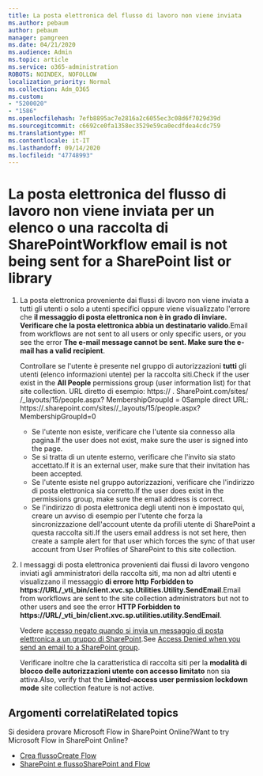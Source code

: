 ```yaml
---
title: La posta elettronica del flusso di lavoro non viene inviata
ms.author: pebaum
author: pebaum
manager: pamgreen
ms.date: 04/21/2020
ms.audience: Admin
ms.topic: article
ms.service: o365-administration
ROBOTS: NOINDEX, NOFOLLOW
localization_priority: Normal
ms.collection: Adm_O365
ms.custom:
- "5200020"
- "1586"
ms.openlocfilehash: 7efb8895ac7e2816a2c6055ec3c08d6f7029d39d
ms.sourcegitcommit: c6692ce0fa1358ec3529e59ca0ecdfdea4cdc759
ms.translationtype: MT
ms.contentlocale: it-IT
ms.lasthandoff: 09/14/2020
ms.locfileid: "47748993"
---
```

# <a name="workflow-email-is-not-being-sent-for-a-sharepoint-list-or-library"></a><span data-ttu-id="025ab-102">La posta elettronica del flusso di lavoro non viene inviata per un elenco o una raccolta di SharePoint</span><span class="sxs-lookup"><span data-stu-id="025ab-102">Workflow email is not being sent for a SharePoint list or library</span></span>

1. <span data-ttu-id="025ab-103">La posta elettronica proveniente dai flussi di lavoro non viene inviata a tutti gli utenti o solo a utenti specifici oppure viene visualizzato l'errore che **il messaggio di posta elettronica non è in grado di inviare. Verificare che la posta elettronica abbia un destinatario valido**.</span><span class="sxs-lookup"><span data-stu-id="025ab-103">Email from workflows are not sent to all users or only specific users, or you see the error **The e-mail message cannot be sent. Make sure the e-mail has a valid recipient**.</span></span>

    <span data-ttu-id="025ab-104">Controllare se l'utente è presente nel gruppo di autorizzazioni **tutti** gli utenti (elenco informazioni utente) per la raccolta siti.</span><span class="sxs-lookup"><span data-stu-id="025ab-104">Check if the user exist in the **All People** permissions group (user information list) for that site collection.</span></span>  <span data-ttu-id="025ab-105">URL diretto di esempio: https:// <tenant> . SharePoint.com/sites/ <sitename> /_layouts/15/people.aspx? MembershipGroupId = 0</span><span class="sxs-lookup"><span data-stu-id="025ab-105">Sample direct URL: https://<tenant>.sharepoint.com/sites/<sitename>/_layouts/15/people.aspx?MembershipGroupId=0</span></span>

    - <span data-ttu-id="025ab-106">Se l'utente non esiste, verificare che l'utente sia connesso alla pagina.</span><span class="sxs-lookup"><span data-stu-id="025ab-106">If the user does not exist, make sure the user is signed into the page.</span></span> 
    - <span data-ttu-id="025ab-107">Se si tratta di un utente esterno, verificare che l'invito sia stato accettato.</span><span class="sxs-lookup"><span data-stu-id="025ab-107">If it is an external user, make sure that their invitation has been accepted.</span></span>
    - <span data-ttu-id="025ab-108">Se l'utente esiste nel gruppo autorizzazioni, verificare che l'indirizzo di posta elettronica sia corretto.</span><span class="sxs-lookup"><span data-stu-id="025ab-108">If the user does exist in the permissions group, make sure the email address is correct.</span></span>
    - <span data-ttu-id="025ab-109">Se l'indirizzo di posta elettronica degli utenti non è impostato qui, creare un avviso di esempio per l'utente che forza la sincronizzazione dell'account utente da profili utente di SharePoint a questa raccolta siti.</span><span class="sxs-lookup"><span data-stu-id="025ab-109">If the users email address is not set here, then create a sample alert for that user which forces the sync of that user account from User Profiles of SharePoint to this site collection.</span></span>
 
2. <span data-ttu-id="025ab-110">I messaggi di posta elettronica provenienti dai flussi di lavoro vengono inviati agli amministratori della raccolta siti, ma non ad altri utenti e visualizzano il messaggio **di errore http Forbidden to <span>https:</span>//URL/_vti_bin/client.xvc.sp.Utilities.Utility.SendEmail**.</span><span class="sxs-lookup"><span data-stu-id="025ab-110">Email from workflows are sent to the site collection administrators but not to other users and see the error **HTTP Forbidden to <span>https:</span>//URL/_vti_bin/client.xvc.sp.utilities.utility.SendEmail**.</span></span>
 

    <span data-ttu-id="025ab-111">Vedere [accesso negato quando si invia un messaggio di posta elettronica a un gruppo di SharePoint](https://docs.microsoft.com/sharepoint/support/sharing-and-permissions/access-denied-when-send-an-email-to-groups).</span><span class="sxs-lookup"><span data-stu-id="025ab-111">See [Access Denied when you send an email to a SharePoint group](https://docs.microsoft.com/sharepoint/support/sharing-and-permissions/access-denied-when-send-an-email-to-groups).</span></span>

    <span data-ttu-id="025ab-112">Verificare inoltre che la caratteristica di raccolta siti per la **modalità di blocco delle autorizzazioni utente con accesso limitato** non sia attiva.</span><span class="sxs-lookup"><span data-stu-id="025ab-112">Also, verify that the **Limited-access user permission lockdown mode** site collection feature is not active.</span></span>


## <a name="related-topics"></a><span data-ttu-id="025ab-113">Argomenti correlati</span><span class="sxs-lookup"><span data-stu-id="025ab-113">Related topics</span></span>
<span data-ttu-id="025ab-114">Si desidera provare Microsoft Flow in SharePoint Online?</span><span class="sxs-lookup"><span data-stu-id="025ab-114">Want to try Microsoft Flow in SharePoint Online?</span></span>
- [<span data-ttu-id="025ab-115">Crea flusso</span><span class="sxs-lookup"><span data-stu-id="025ab-115">Create Flow</span></span>](https://support.office.com/article/Create-a-flow-for-a-list-or-library-in-SharePoint-Online-or-OneDrive-for-Business-a9c3e03b-0654-46af-a254-20252e580d01) 
- [<span data-ttu-id="025ab-116">SharePoint e flusso</span><span class="sxs-lookup"><span data-stu-id="025ab-116">SharePoint and Flow</span></span>](https://flow.microsoft.com/blog/sharepoint-and-flow/) 


